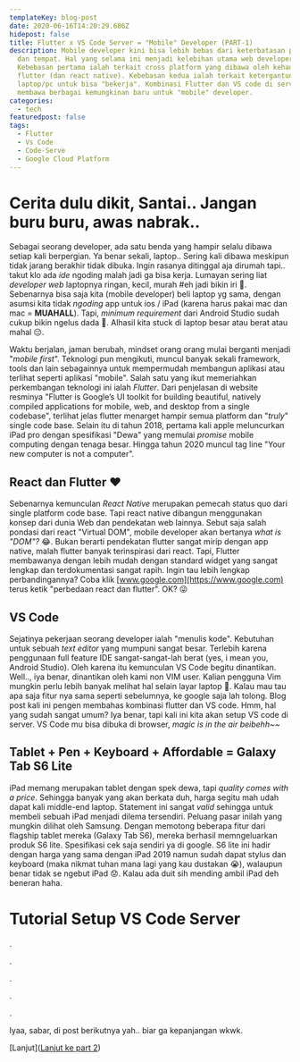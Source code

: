 ```yaml
---
templateKey: blog-post
date: 2020-06-16T14:20:29.686Z
hidepost: false
title: Flutter x VS Code Server = "Mobile" Developer (PART-1)
description: Mobile developer kini bisa lebih bebas dari keterbatasan platform
  dan tempat. Hal yang selama ini menjadi kelebihan utama web developer.
  Kebebasan pertama ialah terkait cross platform yang dibawa oleh kehadiran
  flutter (dan react native). Kebebasan kedua ialah terkait ketergantungan sama
  laptop/pc untuk bisa "bekerja". Kombinasi Flutter dan VS code di server
  membawa berbagai kemungkinan baru untuk "mobile" developer.
categories:
  - tech
featuredpost: false
tags:
  - Flutter
  - Vs Code
  - Code-Serve
  - Google Cloud Platform
---
```

# Cerita dulu dikit, Santai.. Jangan buru buru, awas nabrak..
Sebagai seorang developer, ada satu benda yang hampir selalu dibawa setiap kali berpergian. Ya benar sekali, laptop.. Sering kali dibawa meskipun tidak jarang berakhir tidak dibuka. Ingin rasanya ditinggal aja dirumah tapi.. takut klo ada _ide_ ngoding malah jadi ga bisa kerja. Lumayan sering liat _developer web_ laptopnya ringan, kecil, murah #eh jadi bikin iri 🤣. Sebenarnya bisa saja kita (mobile developer) beli laptop yg sama, dengan asumsi kita tidak _ngoding_ app untuk ios / iPad (karena harus pakai mac dan mac = **MUAHALL**). Tapi, _minimum requirement_ dari Android Studio sudah cukup bikin ngelus dada 🥺. Alhasil kita stuck di laptop besar atau berat atau mahal 😔.

Waktu berjalan, jaman berubah, mindset orang orang mulai berganti menjadi "_mobile first_". Teknologi pun mengikuti, muncul banyak sekali framework, tools dan lain sebagainnya untuk mempermudah membangun aplikasi atau terlihat seperti aplikasi "mobile". Salah satu yang ikut memeriahkan perkembangan teknologi ini ialah _Flutter_. Dari penjelasan di website resminya "Flutter is Google’s UI toolkit for building beautiful, natively compiled applications for mobile, web, and desktop from a single codebase", terlihat jelas flutter menarget hampir semua platform dan "_truly_" single code base. Selain itu di tahun 2018, pertama kali apple meluncurkan iPad pro dengan spesifikasi "Dewa" yang memulai _promise_ mobile computing dengan tenaga besar. Hingga tahun 2020 muncul tag line "Your new computer is not a computer".

## React dan Flutter ❤️

Sebenarnya kemunculan _React Native_ merupakan pemecah status quo dari single platform code base. Tapi react native dibangun menggunakan konsep dari dunia Web dan pendekatan web lainnya. Sebut saja salah pondasi dari react "Virtual DOM", mobile developer akan bertanya _what is "DOM"?_ 😂.  Bukan berarti pendekatan flutter sangat mirip dengan app native, malah flutter banyak terinspirasi dari react. Tapi, Flutter membawanya dengan lebih mudah dengan standard widget yang sangat lengkap dan terdokumentasi sangat rapih. Ingin tau lebih lengkap perbandingannya? Coba klik [www.google.com](https://www.google.com) terus ketik "perbedaan react dan flutter". OK? 😜

## VS Code

Sejatinya pekerjaan seorang developer ialah "menulis kode". Kebutuhan untuk sebuah _text editor_ yang mumpuni sangat besar. Terlebih karena penggunaan full feature IDE sangat-sangat-lah berat (yes, i mean you, Android Studio). Oleh karena itu kemunculan VS Code begitu dinantikan. Well.., iya benar, dinantikan oleh kami non VIM user. Kalian pengguna Vim mungkin perlu lebih banyak melihat hal selain layar laptop 🥴. Kalau mau tau apa saja fitur nya sama seperti sebelumnya, ke google saja lah tolong. Blog post kali ini pengen membahas kombinasi flutter dan VS code. Hmm, hal yang sudah sangat umum? Iya benar, tapi kali ini kita akan setup VS code di server. VS Code mu bisa dibuka di browser, _magic is in the air beibehh~~_


## Tablet + Pen + Keyboard + Affordable = Galaxy Tab S6 Lite
iPad memang merupakan tablet dengan spek dewa, tapi _quality comes with a price_. Sehingga banyak yang akan berkata duh, harga segitu mah udah dapat kali middle-end laptop. Statement ini sangat _valid_ sehingga untuk membeli sebuah iPad menjadi dilema tersendiri. Peluang pasar inilah yang mungkin dilihat oleh Samsung. Dengan memotong beberapa fitur dari flagship tablet mereka (Galaxy Tab S6), mereka berhasil memngeluarkan produk S6 lite. Spesifikasi cek saja sendiri ya di google. S6 lite ini hadir dengan harga yang sama dengan iPad 2019 namun sudah dapat stylus dan keyboard (maka nikmat tuhan mana lagi yang kau dustakan 😭), walaupun benar tidak se ngebut iPad 😟. Kalau ada duit sih mending ambil iPad deh beneran haha.


# Tutorial Setup VS Code Server
.

.

.

.

.

Iyaa, sabar, di post berikutnya yah.. biar ga kepanjangan wkwk.

[Lanjut]([Lanjut ke part 2](/blog/2020-05-8-my-journey-on-creating-personal-website-full-code-untill-configuration-magic-part-2))